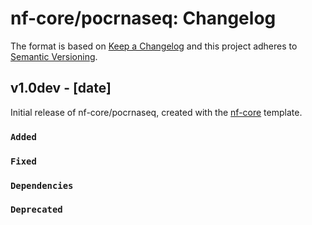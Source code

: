 # nf-core/pocrnaseq: Changelog

The format is based on [Keep a Changelog](https://keepachangelog.com/en/1.0.0/)
and this project adheres to [Semantic Versioning](https://semver.org/spec/v2.0.0.html).

## v1.0dev - [date]

Initial release of nf-core/pocrnaseq, created with the [nf-core](https://nf-co.re/) template.

### `Added`

### `Fixed`

### `Dependencies`

### `Deprecated`
